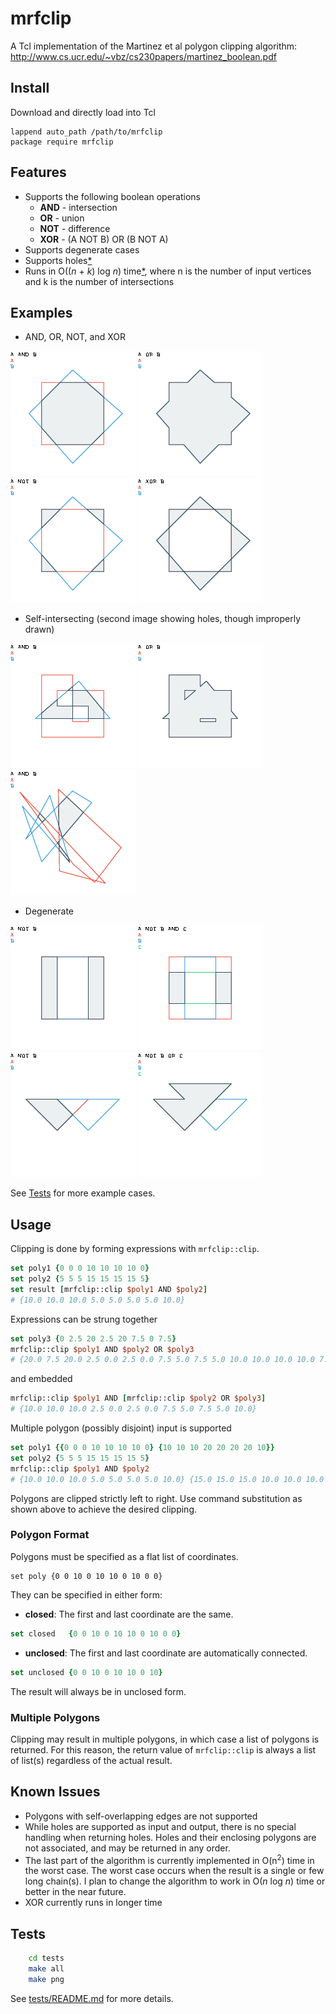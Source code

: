 # mrfclip
A Tcl implementation of the Martinez et al polygon clipping algorithm:
http://www.cs.ucr.edu/~vbz/cs230papers/martinez_boolean.pdf

## Install
Download and directly load into Tcl

    lappend auto_path /path/to/mrfclip
    package require mrfclip

## Features
- Supports the following boolean operations
  * **AND** - intersection
  * **OR** - union
  * **NOT** - difference
  * **XOR** - (A NOT B) OR (B NOT A)
- Supports degenerate cases
- Supports holes[*](#known-issues)
- Runs in O((_n_ + _k_) log _n_) time[*](#known-issues), where n is the
number of input vertices and k is the number of intersections

## Examples
- AND, OR, NOT, and XOR

<img src="/doc/images/t02/r0_2.png" alt="A AND B" width="200" />
<img src="/doc/images/t02/r0_1.png" alt="A OR B" width="200" />
<img src="/doc/images/t02/r0_4.png" alt="A NOT B" width="200" />
<img src="/doc/images/t02/r0_3.png" alt="A XOR B" width="200" />

- Self-intersecting (second image showing holes, though improperly drawn)

<img src="/doc/images/t01/r0_2.png" alt="A AND B" width="200" />
<img src="/doc/images/t01/r0_1.png" alt="A OR B" width="200" />
<img src="/doc/images/t17/r0_2.png" alt="A AND B" width="200" />

- Degenerate

<img src="/doc/images/t15/r3_0.png" alt="A NOT B AND" width="200" />
<img src="/doc/images/t15/r3_2.png" alt="A NOT B AND" width="200" />
<img src="/doc/images/t12/r3_0.png" alt="A NOT B OR C" width="200" />
<img src="/doc/images/t12/r3_1.png" alt="A NOT B OR C" width="200" />

See [Tests](#tests) for more example cases.

## Usage
Clipping is done by forming expressions with `mrfclip::clip`.

```tcl
set poly1 {0 0 0 10 10 10 10 0}
set poly2 {5 5 5 15 15 15 15 5}
set result [mrfclip::clip $poly1 AND $poly2]
# {10.0 10.0 10.0 5.0 5.0 5.0 5.0 10.0}
```

Expressions can be strung together
```tcl
set poly3 {0 2.5 20 2.5 20 7.5 0 7.5}
mrfclip::clip $poly1 AND $poly2 OR $poly3
# {20.0 7.5 20.0 2.5 0.0 2.5 0.0 7.5 5.0 7.5 5.0 10.0 10.0 10.0 10.0 7.5}
```

and embedded
```tcl
mrfclip::clip $poly1 AND [mrfclip::clip $poly2 OR $poly3]
# {10.0 10.0 10.0 2.5 0.0 2.5 0.0 7.5 5.0 7.5 5.0 10.0}
```

Multiple polygon (possibly disjoint) input is supported
```tcl
set poly1 {{0 0 0 10 10 10 10 0} {10 10 10 20 20 20 20 10}}
set poly2 {5 5 5 15 15 15 15 5}
mrfclip::clip $poly1 AND $poly2
# {10.0 10.0 10.0 5.0 5.0 5.0 5.0 10.0} {15.0 15.0 15.0 10.0 10.0 10.0 10.0 15.0}

```

Polygons are clipped strictly left to right. Use command substitution as shown
above to achieve the desired clipping.

### Polygon Format
Polygons must be specified as a flat list of coordinates.

    set poly {0 0 10 0 10 10 0 10 0 0}

They can be specified in either form:
- **closed**: The first and last coordinate are the same.
```tcl
set closed   {0 0 10 0 10 10 0 10 0 0}
```
- **unclosed**: The first and last coordinate are automatically connected.
```tcl
set unclosed {0 0 10 0 10 10 0 10}
```

The result will always be in unclosed form.

### Multiple Polygons
Clipping may result in multiple polygons, in which case a list of polygons is
returned. For this reason, the return value of `mrfclip::clip` is always a list
of list(s) regardless of the actual result.

## Known Issues
- Polygons with self-overlapping edges are not supported
- While holes are supported as input and output, there is no special
handling
when returning holes. Holes and their enclosing polygons are not associated,
and may be returned in any order.
- The last part of the algorithm is currently implemented in
O(n<sup>2</sup>) time in the worst case. The worst case occurs when the
result is a single or few long chain(s). I plan to change the algorithm to
work in O(_n_ log _n_) time or better in the near future.
- XOR currently runs in longer time

## Tests
```sh
    cd tests
    make all
    make png
```

See <a href="/tests/README.md">tests/README.md</a> for more details.
